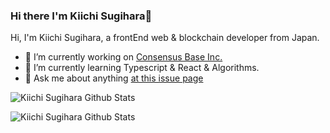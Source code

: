 ### Hi there I'm Kiichi Sugihara👋

Hi, I'm Kiichi Sugihara, a frontEnd web & blockchain developer from Japan.

- 🔭 I’m currently working on [Consensus Base Inc.](https://www.consensus-base.com/top-page/)
- 🌱 I’m currently learning Typescript & React & Algorithms.
- 💬 Ask me about anything [at this issue page ](https://github.com/KiichiSugihara/KiichiSugihara/issues)

![Kiichi Sugihara Github Stats](https://github-readme-stats.vercel.app/api?username=KiichiSugihara&show_icons=true&title_color=fff&icon_color=79ff97&text_color=9f9f9f&bg_color=151515&hide=["contribs"])

![Kiichi Sugihara Github Stats](https://github-readme-stats.vercel.app/api/top-langs/?username=KiichiSugihara&layout=compact&theme=radical)
